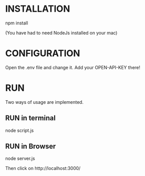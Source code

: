 # INSTALLATION

npm install

(You have had to need NodeJs installed on your mac)

# CONFIGURATION

Open the .env file and change it.
Add your OPEN-API-KEY there!

# RUN
Two ways of usage are implemented.

## RUN in terminal

node script.js

## RUN in Browser

node server.js

Then click on http://localhost:3000/



